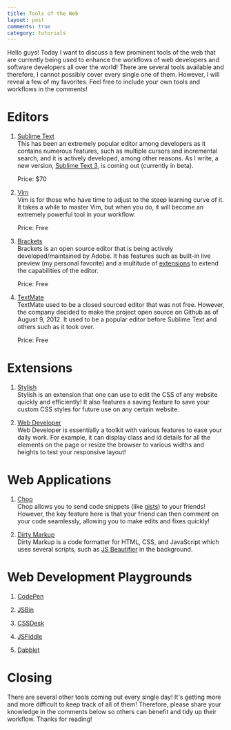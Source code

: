 ```yaml
---
title: Tools of the Web
layout: post
comments: true
category: tutorials
---
```


Hello guys! Today I want to discuss a few prominent tools of the web that are currently being used to enhance the workflows of web developers and software developers all over the world! There are several tools available and therefore, I cannot possibly cover every single one of them. However, I will reveal a few of my favorites. Feel free to include your own tools and workflows in the comments!

# Editors

1. [Sublime Text](http://www.sublimetext.com/)  
	This has been an extremely popular editor among developers as it contains numerous features, such as multiple cursors and incremental search, and it is actively developed, among other reasons. As I write, a new version, [Sublime Text 3](http://www.sublimetext.com/3), is coming out (currently in beta).

	Price: $70

2. [Vim](http://www.vim.org/)  
	Vim is for those who have time to adjust to the steep learning curve of it. It takes a while to master Vim, but when you do, it will become an extremely powerful tool in your workflow.
	
	Price: Free

3. [Brackets](http://brackets.io/)  
	Brackets is an open source editor that is being actively developed/maintained by Adobe. It has features such as built-in live preview (my personal favorite) and a multitude of [extensions](https://github.com/adobe/brackets/wiki/Brackets-Extensions) to extend the capabilities of the editor.

	Price: Free

4. [TextMate](http://macromates.com/)  
	TextMate used to be a closed sourced editor that was not free. However, the company decided to make the project open source on Github as of August 9, 2012. It used to be a popular editor before Sublime Text and others such as it took over.

	Price: Free

# Extensions

1. [Stylish](https://chrome.google.com/webstore/detail/stylish/fjnbnpbmkenffdnngjfgmeleoegfcffe)  
	Stylish is an extension that one can use to edit the CSS of any website quickly and efficiently! It also features a saving feature to save your custom CSS styles for future use on any certain website.

2. [Web Developer](https://chrome.google.com/webstore/detail/web-developer/bfbameneiokkgbdmiekhjnmfkcnldhhm)  
	Web Developer is essentially a toolkit with various features to ease your daily work. For example, it can display class and id details for all the elements on the page or resize the browser to various widths and heights to test your responsive layout!

# Web Applications

1. [Chop](http://chopapp.com/)  
	Chop allows you to send code snippets (like [gists](https://gist.github.com/)) to your friends! However, the key feature here is that your friend can then comment on your code seamlessly, allowing you to make edits and fixes quickly!

2. [Dirty Markup](http://www.dirtymarkup.com/)  
	Dirty Markup is a code formatter for HTML, CSS, and JavaScript which uses several scripts, such as <a href="https://github.com/einars/js-beautify">JS Beautifier</a> in the background.

# Web Development Playgrounds

1. [CodePen](http://codepen.io/)

2. [JSBin](http://jsbin.com/)

3. [CSSDesk](http://cssdesk.com/)

4. [JSFiddle](http://jsfiddle.net/)

5. [Dabblet](http://dabblet.com/)

# Closing

There are several other tools coming out every single day! It's getting more and more difficult to keep track of all of them! Therefore, please share your knowledge in the comments below so others can benefit and tidy up their workflow. Thanks for reading!